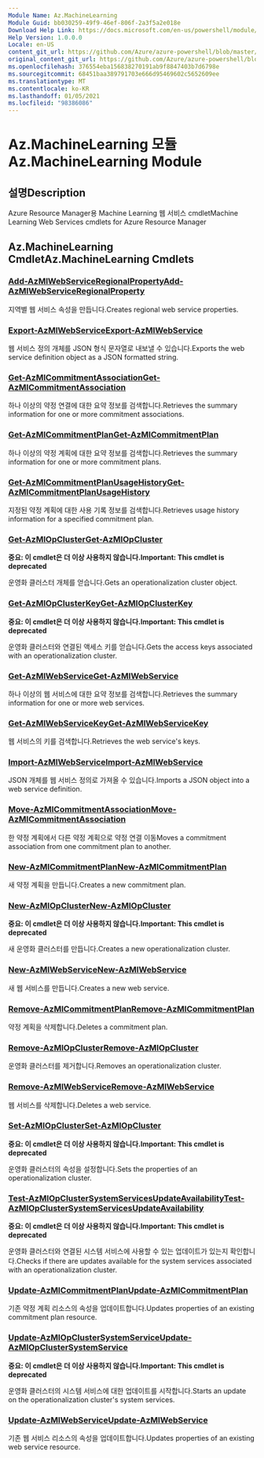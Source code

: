```yaml
---
Module Name: Az.MachineLearning
Module Guid: bb030259-49f9-46ef-806f-2a3f5a2e018e
Download Help Link: https://docs.microsoft.com/en-us/powershell/module/az.machinelearning
Help Version: 1.0.0.0
Locale: en-US
content_git_url: https://github.com/Azure/azure-powershell/blob/master/src/MachineLearning/MachineLearning/help/Az.MachineLearning.md
original_content_git_url: https://github.com/Azure/azure-powershell/blob/master/src/MachineLearning/MachineLearning/help/Az.MachineLearning.md
ms.openlocfilehash: 376554eba156838270191ab9f8847403b7d6798e
ms.sourcegitcommit: 68451baa389791703e666d95469602c5652609ee
ms.translationtype: MT
ms.contentlocale: ko-KR
ms.lasthandoff: 01/05/2021
ms.locfileid: "98386086"
---
```

# <span data-ttu-id="1e3d4-101">Az.MachineLearning 모듈</span><span class="sxs-lookup"><span data-stu-id="1e3d4-101">Az.MachineLearning Module</span></span>
## <span data-ttu-id="1e3d4-102">설명</span><span class="sxs-lookup"><span data-stu-id="1e3d4-102">Description</span></span>
<span data-ttu-id="1e3d4-103">Azure Resource Manager용 Machine Learning 웹 서비스 cmdlet</span><span class="sxs-lookup"><span data-stu-id="1e3d4-103">Machine Learning Web Services cmdlets for Azure Resource Manager</span></span>

## <span data-ttu-id="1e3d4-104">Az.MachineLearning Cmdlet</span><span class="sxs-lookup"><span data-stu-id="1e3d4-104">Az.MachineLearning Cmdlets</span></span>
### [<span data-ttu-id="1e3d4-105">Add-AzMlWebServiceRegionalProperty</span><span class="sxs-lookup"><span data-stu-id="1e3d4-105">Add-AzMlWebServiceRegionalProperty</span></span>](Add-AzMlWebServiceRegionalProperty.md)
<span data-ttu-id="1e3d4-106">지역별 웹 서비스 속성을 만듭니다.</span><span class="sxs-lookup"><span data-stu-id="1e3d4-106">Creates regional web service properties.</span></span>

### [<span data-ttu-id="1e3d4-107">Export-AzMlWebService</span><span class="sxs-lookup"><span data-stu-id="1e3d4-107">Export-AzMlWebService</span></span>](Export-AzMlWebService.md)
<span data-ttu-id="1e3d4-108">웹 서비스 정의 개체를 JSON 형식 문자열로 내보낼 수 있습니다.</span><span class="sxs-lookup"><span data-stu-id="1e3d4-108">Exports the web service definition object as a JSON formatted string.</span></span>

### [<span data-ttu-id="1e3d4-109">Get-AzMlCommitmentAssociation</span><span class="sxs-lookup"><span data-stu-id="1e3d4-109">Get-AzMlCommitmentAssociation</span></span>](Get-AzMlCommitmentAssociation.md)
<span data-ttu-id="1e3d4-110">하나 이상의 약정 연결에 대한 요약 정보를 검색합니다.</span><span class="sxs-lookup"><span data-stu-id="1e3d4-110">Retrieves the summary information for one or more commitment associations.</span></span>

### [<span data-ttu-id="1e3d4-111">Get-AzMlCommitmentPlan</span><span class="sxs-lookup"><span data-stu-id="1e3d4-111">Get-AzMlCommitmentPlan</span></span>](Get-AzMlCommitmentPlan.md)
<span data-ttu-id="1e3d4-112">하나 이상의 약정 계획에 대한 요약 정보를 검색합니다.</span><span class="sxs-lookup"><span data-stu-id="1e3d4-112">Retrieves the summary information for one or more commitment plans.</span></span>

### [<span data-ttu-id="1e3d4-113">Get-AzMlCommitmentPlanUsageHistory</span><span class="sxs-lookup"><span data-stu-id="1e3d4-113">Get-AzMlCommitmentPlanUsageHistory</span></span>](Get-AzMlCommitmentPlanUsageHistory.md)
<span data-ttu-id="1e3d4-114">지정된 약정 계획에 대한 사용 기록 정보를 검색합니다.</span><span class="sxs-lookup"><span data-stu-id="1e3d4-114">Retrieves usage history information for a specified commitment plan.</span></span>

### [<span data-ttu-id="1e3d4-115">Get-AzMlOpCluster</span><span class="sxs-lookup"><span data-stu-id="1e3d4-115">Get-AzMlOpCluster</span></span>](Get-AzMlOpCluster.md)
<span data-ttu-id="1e3d4-116">**중요: 이 cmdlet은 더 이상 사용하지 않습니다.**</span><span class="sxs-lookup"><span data-stu-id="1e3d4-116">**Important: This cmdlet is deprecated**</span></span>

<span data-ttu-id="1e3d4-117">운영화 클러스터 개체를 얻습니다.</span><span class="sxs-lookup"><span data-stu-id="1e3d4-117">Gets an operationalization cluster object.</span></span>

### [<span data-ttu-id="1e3d4-118">Get-AzMlOpClusterKey</span><span class="sxs-lookup"><span data-stu-id="1e3d4-118">Get-AzMlOpClusterKey</span></span>](Get-AzMlOpClusterKey.md)
<span data-ttu-id="1e3d4-119">**중요: 이 cmdlet은 더 이상 사용하지 않습니다.**</span><span class="sxs-lookup"><span data-stu-id="1e3d4-119">**Important: This cmdlet is deprecated**</span></span>

<span data-ttu-id="1e3d4-120">운영화 클러스터와 연결된 액세스 키를 얻습니다.</span><span class="sxs-lookup"><span data-stu-id="1e3d4-120">Gets the access keys associated with an operationalization cluster.</span></span>

### [<span data-ttu-id="1e3d4-121">Get-AzMlWebService</span><span class="sxs-lookup"><span data-stu-id="1e3d4-121">Get-AzMlWebService</span></span>](Get-AzMlWebService.md)
<span data-ttu-id="1e3d4-122">하나 이상의 웹 서비스에 대한 요약 정보를 검색합니다.</span><span class="sxs-lookup"><span data-stu-id="1e3d4-122">Retrieves the summary information for one or more web services.</span></span>

### [<span data-ttu-id="1e3d4-123">Get-AzMlWebServiceKey</span><span class="sxs-lookup"><span data-stu-id="1e3d4-123">Get-AzMlWebServiceKey</span></span>](Get-AzMlWebServiceKey.md)
<span data-ttu-id="1e3d4-124">웹 서비스의 키를 검색합니다.</span><span class="sxs-lookup"><span data-stu-id="1e3d4-124">Retrieves the web service's keys.</span></span>

### [<span data-ttu-id="1e3d4-125">Import-AzMlWebService</span><span class="sxs-lookup"><span data-stu-id="1e3d4-125">Import-AzMlWebService</span></span>](Import-AzMlWebService.md)
<span data-ttu-id="1e3d4-126">JSON 개체를 웹 서비스 정의로 가져올 수 있습니다.</span><span class="sxs-lookup"><span data-stu-id="1e3d4-126">Imports a JSON object into a web service definition.</span></span>

### [<span data-ttu-id="1e3d4-127">Move-AzMlCommitmentAssociation</span><span class="sxs-lookup"><span data-stu-id="1e3d4-127">Move-AzMlCommitmentAssociation</span></span>](Move-AzMlCommitmentAssociation.md)
<span data-ttu-id="1e3d4-128">한 약정 계획에서 다른 약정 계획으로 약정 연결 이동</span><span class="sxs-lookup"><span data-stu-id="1e3d4-128">Moves a commitment association from one commitment plan to another.</span></span>

### [<span data-ttu-id="1e3d4-129">New-AzMlCommitmentPlan</span><span class="sxs-lookup"><span data-stu-id="1e3d4-129">New-AzMlCommitmentPlan</span></span>](New-AzMlCommitmentPlan.md)
<span data-ttu-id="1e3d4-130">새 약정 계획을 만듭니다.</span><span class="sxs-lookup"><span data-stu-id="1e3d4-130">Creates a new commitment plan.</span></span>

### [<span data-ttu-id="1e3d4-131">New-AzMlOpCluster</span><span class="sxs-lookup"><span data-stu-id="1e3d4-131">New-AzMlOpCluster</span></span>](New-AzMlOpCluster.md)
<span data-ttu-id="1e3d4-132">**중요: 이 cmdlet은 더 이상 사용하지 않습니다.**</span><span class="sxs-lookup"><span data-stu-id="1e3d4-132">**Important: This cmdlet is deprecated**</span></span>

<span data-ttu-id="1e3d4-133">새 운영화 클러스터를 만듭니다.</span><span class="sxs-lookup"><span data-stu-id="1e3d4-133">Creates a new operationalization cluster.</span></span>

### [<span data-ttu-id="1e3d4-134">New-AzMlWebService</span><span class="sxs-lookup"><span data-stu-id="1e3d4-134">New-AzMlWebService</span></span>](New-AzMlWebService.md)
<span data-ttu-id="1e3d4-135">새 웹 서비스를 만듭니다.</span><span class="sxs-lookup"><span data-stu-id="1e3d4-135">Creates a new web service.</span></span>

### [<span data-ttu-id="1e3d4-136">Remove-AzMlCommitmentPlan</span><span class="sxs-lookup"><span data-stu-id="1e3d4-136">Remove-AzMlCommitmentPlan</span></span>](Remove-AzMlCommitmentPlan.md)
<span data-ttu-id="1e3d4-137">약정 계획을 삭제합니다.</span><span class="sxs-lookup"><span data-stu-id="1e3d4-137">Deletes a commitment plan.</span></span>

### [<span data-ttu-id="1e3d4-138">Remove-AzMlOpCluster</span><span class="sxs-lookup"><span data-stu-id="1e3d4-138">Remove-AzMlOpCluster</span></span>](Remove-AzMlOpCluster.md)
<span data-ttu-id="1e3d4-139">운영화 클러스터를 제거합니다.</span><span class="sxs-lookup"><span data-stu-id="1e3d4-139">Removes an operationalization cluster.</span></span>

### [<span data-ttu-id="1e3d4-140">Remove-AzMlWebService</span><span class="sxs-lookup"><span data-stu-id="1e3d4-140">Remove-AzMlWebService</span></span>](Remove-AzMlWebService.md)
<span data-ttu-id="1e3d4-141">웹 서비스를 삭제합니다.</span><span class="sxs-lookup"><span data-stu-id="1e3d4-141">Deletes a web service.</span></span>

### [<span data-ttu-id="1e3d4-142">Set-AzMlOpCluster</span><span class="sxs-lookup"><span data-stu-id="1e3d4-142">Set-AzMlOpCluster</span></span>](Set-AzMlOpCluster.md)
<span data-ttu-id="1e3d4-143">**중요: 이 cmdlet은 더 이상 사용하지 않습니다.**</span><span class="sxs-lookup"><span data-stu-id="1e3d4-143">**Important: This cmdlet is deprecated**</span></span>

<span data-ttu-id="1e3d4-144">운영화 클러스터의 속성을 설정합니다.</span><span class="sxs-lookup"><span data-stu-id="1e3d4-144">Sets the properties of an operationalization cluster.</span></span>

### [<span data-ttu-id="1e3d4-145">Test-AzMlOpClusterSystemServicesUpdateAvailability</span><span class="sxs-lookup"><span data-stu-id="1e3d4-145">Test-AzMlOpClusterSystemServicesUpdateAvailability</span></span>](Test-AzMlOpClusterSystemServicesUpdateAvailability.md)
<span data-ttu-id="1e3d4-146">**중요: 이 cmdlet은 더 이상 사용하지 않습니다.**</span><span class="sxs-lookup"><span data-stu-id="1e3d4-146">**Important: This cmdlet is deprecated**</span></span>

<span data-ttu-id="1e3d4-147">운영화 클러스터와 연결된 시스템 서비스에 사용할 수 있는 업데이트가 있는지 확인합니다.</span><span class="sxs-lookup"><span data-stu-id="1e3d4-147">Checks if there are updates available for the system services associated with an operationalization cluster.</span></span>

### [<span data-ttu-id="1e3d4-148">Update-AzMlCommitmentPlan</span><span class="sxs-lookup"><span data-stu-id="1e3d4-148">Update-AzMlCommitmentPlan</span></span>](Update-AzMlCommitmentPlan.md)
<span data-ttu-id="1e3d4-149">기존 약정 계획 리소스의 속성을 업데이트합니다.</span><span class="sxs-lookup"><span data-stu-id="1e3d4-149">Updates properties of an existing commitment plan resource.</span></span>

### [<span data-ttu-id="1e3d4-150">Update-AzMlOpClusterSystemService</span><span class="sxs-lookup"><span data-stu-id="1e3d4-150">Update-AzMlOpClusterSystemService</span></span>](Update-AzMlOpClusterSystemService.md)
<span data-ttu-id="1e3d4-151">**중요: 이 cmdlet은 더 이상 사용하지 않습니다.**</span><span class="sxs-lookup"><span data-stu-id="1e3d4-151">**Important: This cmdlet is deprecated**</span></span>

<span data-ttu-id="1e3d4-152">운영화 클러스터의 시스템 서비스에 대한 업데이트를 시작합니다.</span><span class="sxs-lookup"><span data-stu-id="1e3d4-152">Starts an update on the operationalization cluster's system services.</span></span>

### [<span data-ttu-id="1e3d4-153">Update-AzMlWebService</span><span class="sxs-lookup"><span data-stu-id="1e3d4-153">Update-AzMlWebService</span></span>](Update-AzMlWebService.md)
<span data-ttu-id="1e3d4-154">기존 웹 서비스 리소스의 속성을 업데이트합니다.</span><span class="sxs-lookup"><span data-stu-id="1e3d4-154">Updates properties of an existing web service resource.</span></span>

